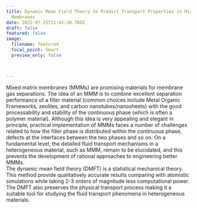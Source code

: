 ```yaml
---
title: Dynamic Mean Field Theory to Predict Transport Properties in Mixed-Matrix
  Membranes
date: 2022-07-25T21:41:10.789Z
draft: false
featured: false
image:
  filename: featured
  focal_point: Smart
  preview_only: false



---
```

Mixed matrix membranes (MMMs) are promising materials for membrane gas separations. The idea of an MMM is to combine excellent separation performance of a filler material (common choices include Metal Organic Frameworks, zeolites, and carbon nanotubes/nanosheets) with the good processability and stability of the continuous phase (which is often a polymer material). Although this idea is very appealing and elegant in principle, practical implementation of MMMs faces a number of challenges related to how the filler phase is distributed within the continuous phase, defects at the interfaces between the two phases and so on. On a fundamental level, the detailed fluid transport mechanisms in a heterogeneous material, such as MMM, remain to be elucidated, and this prevents the development of rational approaches to engineering better MMMs.   
The dynamic mean field theory (DMFT) is a statistical mechanical theory. This method provide qualitatively accurate results comparing with atomistic simulations while taking 2-3 orders of magnitude less computational power. The DMFT also preserves the physical transport process making it a suitable tool for studying the fluid transport phenomena in heterogeneous materials. 
